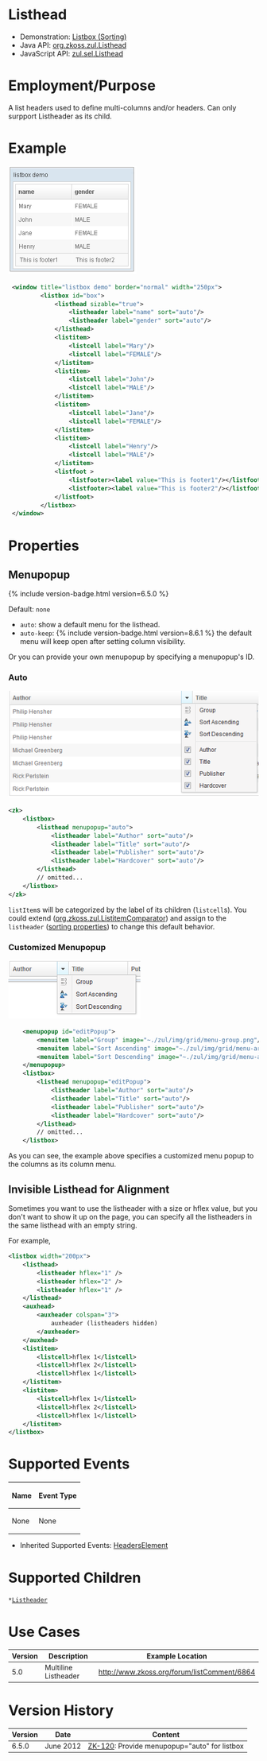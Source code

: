

# Listhead

- Demonstration: [Listbox (Sorting)](http://www.zkoss.org/zkdemo/listbox/sorting)
- Java API: [org.zkoss.zul.Listhead](https://www.zkoss.org/javadoc/latest/zk/org/zkoss/zul/Listhead.html)
- JavaScript API: [zul.sel.Listhead](https://www.zkoss.org/javadoc/latest/jsdoc/classes/zul.sel.Listhead.html)


# Employment/Purpose

A list headers used to define multi-columns and/or headers. Can only
surpport Listheader as its child.

# Example

![](/zk_component_ref/images/ZKComRef_Listbox_Example.png)

```xml
 <window title="listbox demo" border="normal" width="250px">
         <listbox id="box">
             <listhead sizable="true">
                 <listheader label="name" sort="auto"/>
                 <listheader label="gender" sort="auto"/>
             </listhead>
             <listitem>
                 <listcell label="Mary"/>
                 <listcell label="FEMALE"/>
             </listitem>
             <listitem>
                 <listcell label="John"/>
                 <listcell label="MALE"/>
             </listitem>
             <listitem>
                 <listcell label="Jane"/>
                 <listcell label="FEMALE"/>
             </listitem>
             <listitem>
                 <listcell label="Henry"/>
                 <listcell label="MALE"/>
             </listitem>
             <listfoot >
                 <listfooter><label value="This is footer1"/></listfooter>
                 <listfooter><label value="This is footer2"/></listfooter>
             </listfoot>
         </listbox>        
 </window>
```

# Properties

## Menupopup

{% include version-badge.html version=6.5.0 %}

Default: `none`

- `auto`: show a default menu for the listhead.
- `auto-keep`: {% include version-badge.html version=8.6.1 %} the default menu will
  keep open after setting column visibility.

Or you can provide your own menupopup by specifying a menupopup's ID.

### Auto

![](/zk_component_ref/images/ZKComRef_Listbox_Columns_Menu.PNG)

```xml
<zk>
    <listbox>
        <listhead menupopup="auto">
            <listheader label="Author" sort="auto"/>
            <listheader label="Title" sort="auto"/>
            <listheader label="Publisher" sort="auto"/>
            <listheader label="Hardcover" sort="auto"/>
        </listhead>
        // omitted...
    </listbox>
</zk>
```

`listItem`s will be categorized by the label of its children
(`listcell`s). You could extend
([org.zkoss.zul.ListitemComparator](https://www.zkoss.org/javadoc/latest/zk/org/zkoss/zul/ListitemComparator.html)) and assign to the
`listheader` ([sorting properties]({{site.baseurl}}/zk_component_ref/listbox#The_SortAscending_and_SortDescending_Properties))
to change this default behavior.

### Customized Menupopup

![](/zk_component_ref/images/ZKComRef_Listbox_Columns_Customized_Menu.png)

```xml
    <menupopup id="editPopup">
        <menuitem label="Group" image="~./zul/img/grid/menu-group.png"/>
        <menuitem label="Sort Ascending" image="~./zul/img/grid/menu-arrowup.png"/>
        <menuitem label="Sort Descending" image="~./zul/img/grid/menu-arrowdown.png"/>
    </menupopup>
    <listbox>
        <listhead menupopup="editPopup">
            <listheader label="Author" sort="auto"/>
            <listheader label="Title" sort="auto"/>
            <listheader label="Publisher" sort="auto"/>
            <listheader label="Hardcover" sort="auto"/>
        </listhead>
        // omitted...
    </listbox>
```

As you can see, the example above specifies a customized menu popup to
the columns as its column menu.

## Invisible Listhead for Alignment

Sometimes you want to use the listheader with a size or hflex value, but
you don't want to show it up on the page, you can specify all the
listheaders in the same listhead with an empty string.

For example,

```xml
<listbox width="200px">
    <listhead>
        <listheader hflex="1" />
        <listheader hflex="2" />
        <listheader hflex="1" />
    </listhead>
    <auxhead>
        <auxheader colspan="3">
            auxheader (listheaders hidden)
        </auxheader>
    </auxhead>
    <listitem>
        <listcell>hflex 1</listcell>
        <listcell>hflex 2</listcell>
        <listcell>hflex 1</listcell>
    </listitem>
    <listitem>
        <listcell>hflex 1</listcell>
        <listcell>hflex 2</listcell>
        <listcell>hflex 1</listcell>
    </listitem>
</listbox>
```

# Supported Events

<table>
<thead>
<tr class="header">
<th><center>
<p>Name</p>
</center></th>
<th><center>
<p>Event Type</p>
</center></th>
</tr>
</thead>
<tbody>
<tr class="odd">
<td><p>None</p></td>
<td><p>None</p></td>
</tr>
</tbody>
</table>

- Inherited Supported Events: [ HeadersElement]({{site.baseurl}}/zk_component_ref/base_components/headerselement#Supported_Events)

# Supported Children

`*`[` Listheader `]({{site.baseurl}}/zk_component_ref/listheader)

# Use Cases

| Version | Description          | Example Location                              |
|---------|----------------------|-----------------------------------------------|
| 5.0     | Multiline Listheader | <http://www.zkoss.org/forum/listComment/6864> |

# Version History



| Version | Date      | Content                                                                                |
|---------|-----------|----------------------------------------------------------------------------------------|
| 6.5.0   | June 2012 | [ZK-120](http://tracker.zkoss.org/browse/ZK-120): Provide menupopup="auto" for listbox |


